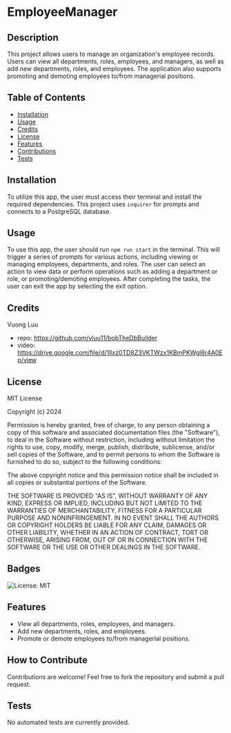 # EmployeeManager

## Description

This project allows users to manage an organization's employee records. Users can view all departments, roles, employees, and managers, as well as add new departments, roles, and employees. The application also supports promoting and demoting employees to/from managerial positions.

## Table of Contents

- [Installation](#installation)
- [Usage](#usage)
- [Credits](#credits)
- [License](#license)
- [Features](#features)
- [Contributions](#contribute)
- [Tests](#tests)

## Installation

To utilize this app, the user must access their terminal and install the required dependencies. This project uses `inquirer` for prompts and connects to a PostgreSQL database.

## Usage

To use this app, the user should run `npm run start` in the terminal. This will trigger a series of prompts for various actions, including viewing or managing employees, departments, and roles. The user can select an action to view data or perform operations such as adding a department or role, or promoting/demoting employees. After completing the tasks, the user can exit the app by selecting the exit option.

## Credits 

Vuong Luu
 - repo: https://github.com/vluu11/bobTheDbBuilder
 - video: https://drive.google.com/file/d/1llxz0TD8Z3VKTWzx1KBmPKWgl6r4A0Ep/view

## License
    
MIT License

Copyright (c) 2024

Permission is hereby granted, free of charge, to any person obtaining a copy
of this software and associated documentation files (the "Software"), to deal
in the Software without restriction, including without limitation the rights
to use, copy, modify, merge, publish, distribute, sublicense, and/or sell
copies of the Software, and to permit persons to whom the Software is
furnished to do so, subject to the following conditions:

The above copyright notice and this permission notice shall be included in all
copies or substantial portions of the Software.

THE SOFTWARE IS PROVIDED "AS IS", WITHOUT WARRANTY OF ANY KIND, EXPRESS OR
IMPLIED, INCLUDING BUT NOT LIMITED TO THE WARRANTIES OF MERCHANTABILITY,
FITNESS FOR A PARTICULAR PURPOSE AND NONINFRINGEMENT. IN NO EVENT SHALL THE
AUTHORS OR COPYRIGHT HOLDERS BE LIABLE FOR ANY CLAIM, DAMAGES OR OTHER
LIABILITY, WHETHER IN AN ACTION OF CONTRACT, TORT OR OTHERWISE, ARISING FROM,
OUT OF OR IN CONNECTION WITH THE SOFTWARE OR THE USE OR OTHER DEALINGS IN THE
SOFTWARE.

## Badges

![License: MIT](https://img.shields.io/badge/License-MIT-yellow.svg)

## Features

- View all departments, roles, employees, and managers.
- Add new departments, roles, and employees.
- Promote or demote employees to/from managerial positions.

## How to Contribute

Contributions are welcome! Feel free to fork the repository and submit a pull request.

## Tests

No automated tests are currently provided.
